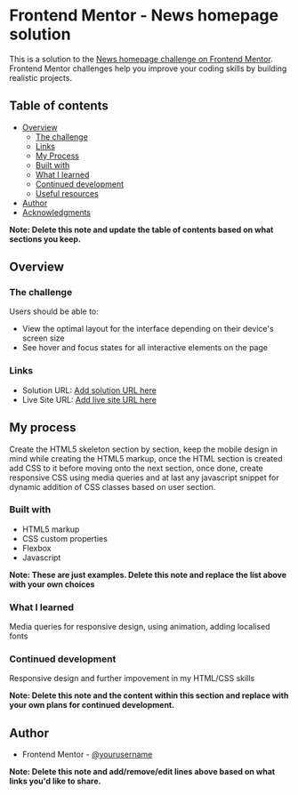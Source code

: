 # Frontend Mentor - News homepage solution

This is a solution to the [News homepage challenge on Frontend Mentor](https://www.frontendmentor.io/challenges/news-homepage-H6SWTa1MFl). Frontend Mentor challenges help you improve your coding skills by building realistic projects.

## Table of contents

- [Overview](#overview)
  - [The challenge](#the-challenge)
  - [Links](#links)
  - [My Process](#links)
  - [Built with](#my-process)
  - [What I learned](#what-i-learned)
  - [Continued development](#continued-development)
  - [Useful resources](#useful-resources)
- [Author](#author)
- [Acknowledgments](#acknowledgments)

**Note: Delete this note and update the table of contents based on what sections you keep.**

## Overview

### The challenge

Users should be able to:

- View the optimal layout for the interface depending on their device's screen size
- See hover and focus states for all interactive elements on the page

### Links

- Solution URL: [Add solution URL here](https://github.com/indrakgaur/JS_CSS_HTML-Practice)
- Live Site URL: [Add live site URL here](https://js-css-html-practice.vercel.app/)

## My process

Create the HTML5 skeleton section by section, keep the mobile design in mind while creating the HTML5 markup, once the HTML section is created add CSS to it before moving onto the next section, once done, create responsive CSS using media queries and at last any javascript snippet for dynamic addition of CSS classes based on user section.

### Built with

- HTML5 markup
- CSS custom properties
- Flexbox
- Javascript

**Note: These are just examples. Delete this note and replace the list above with your own choices**

### What I learned

Media queries for responsive design, using animation, adding localised fonts

### Continued development

Responsive design and further impovement in my HTML/CSS skills

**Note: Delete this note and the content within this section and replace with your own plans for continued development.**

## Author

- Frontend Mentor - [@yourusername](https://www.frontendmentor.io/profile/indrakgaur)

**Note: Delete this note and add/remove/edit lines above based on what links you'd like to share.**
